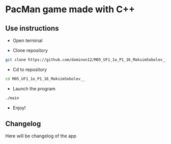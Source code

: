 # PacMan game made with C++

## Use instructions


- Open terminal

- Clone repository 
```bash
git clone https://github.com/dominon12/M05_UF1_1o_P1_16_MaksimSobolev__.git
```

- Cd to repository
```bash
cd M05_UF1_1o_P1_16_MaksimSobolev__
```

- Launch the program
```bash
./main
```

- Enjoy!


## Changelog

Here will be changelog of the app